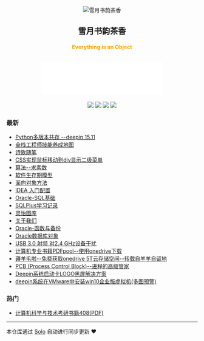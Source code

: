 <p align="center"><img alt="雪月书韵茶香" src="https://img.hacpai.com/file/2019/10/saber-a1855e52.png"></p><h2 align="center">
雪月书韵茶香
</h2>

<h4 align="center"><p align="center"><font color="orange">Everything is an Object</font></p><br><iframe frameborder="no" border="0" marginwidth="0" marginheight="0" width=320 height=86 src="//music.163.com/outchain/player?type=2&id=34690331&auto=0&height=66"></iframe></h4>
<p align="center"><a title="雪月书韵茶香" target="_blank" href="https://github.com/shuaibing90/solo-blog"><img src="https://img.shields.io/github/last-commit/shuaibing90/solo-blog.svg?style=flat-square&color=FF9900"></a>
<a title="GitHub repo size in bytes" target="_blank" href="https://github.com/shuaibing90/solo-blog"><img src="https://img.shields.io/github/repo-size/shuaibing90/solo-blog.svg?style=flat-square"></a>
<a title="Solo Version" target="_blank" href="https://github.com/b3log/solo/releases"><img src="https://img.shields.io/badge/solo-3.6.7-f1e05a.svg?style=flat-square&color=blueviolet"></a>
<a title="Hits" target="_blank" href="https://github.com/b3log/hits"><img src="https://hits.b3log.org/shuaibing90/solo-blog.svg"></a></p>

### 最新

* [Python多版本共存 --deepin 15.11](https://www.xysycx.cn/articles/2019/11/12/1573488619099.html)
* [全栈工程师技能养成地图](https://www.xysycx.cn/articles/2019/11/05/1572969108020.html)
* [诗歌随笔](https://www.xysycx.cn/articles/2019/11/04/1572799076883.html)
* [CSS实现鼠标移动到div显示二级菜单](https://www.xysycx.cn/articles/2019/10/31/1572527353863.html)
* [算法--求素数](https://www.xysycx.cn/articles/2019/10/29/1572359235354.html)
* [软件生存期模型](https://www.xysycx.cn/articles/2019/10/23/1571829494945.html)
* [面向对象方法](https://www.xysycx.cn/articles/2019/10/23/1571823324740.html)
* [IDEA 入门配置](https://www.xysycx.cn/articles/2019/10/12/1570886458221.html)
* [Oracle-SQL基础](https://www.xysycx.cn/articles/2019/10/12/1570884014609.html)
* [SQLPlus学习记录](https://www.xysycx.cn/articles/2019/10/12/1570883583363.html)
* [灵怡图库](https://www.xysycx.cn/lingyi)
* [关于我们](https://www.xysycx.cn/about)
* [Oracle-函数与备份](https://www.xysycx.cn/articles/2019/10/12/1570859136659.html)
* [Oracle数据库对象](https://www.xysycx.cn/articles/2019/10/12/1570851104616.html)
* [USB 3.0 射频 对2.4 GHz设备干扰](https://www.xysycx.cn/articles/2019/10/11/1570791804657.html)
* [计算机专业书籍PDFpool--使用onedrive下载](https://www.xysycx.cn/articles/2019/10/10/1570723006901.html)
* [薅羊毛啦--免费获取onedrive 5T云存储空间--转载自羊羊自留地](https://www.xysycx.cn/articles/2019/10/10/1570722649169.html)
* [PCB (Process Control Block)--进程的高级管家](https://www.xysycx.cn/articles/2019/10/08/1570544185891.html)
* [Deepin系统启动卡LOGO黑屏解决方案](https://www.xysycx.cn/articles/2019/09/22/1569083920580.html)
* [deepin系统在VMware中安装win10企业版虚拟机(多图预警)](https://www.xysycx.cn/articles/2019/09/12/1568217612271.html)

### 热门

* [计算机科学与技术考研书籍408(PDF)](https://www.xysycx.cn/articles/2019/09/01/1567344973463.html)



---

本仓库通过 [Solo](https://github.com/b3log/solo) 自动进行同步更新 ❤️ 